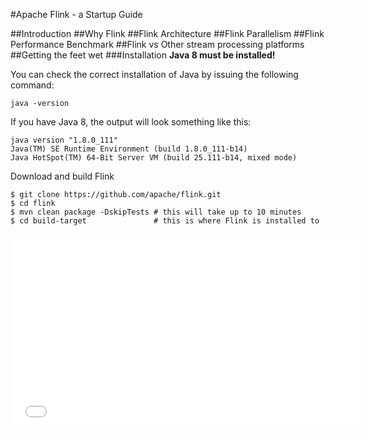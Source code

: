 #Apache Flink  - a Startup Guide

##Introduction
##Why Flink
##Flink Architecture
##Flink Parallelism
##Flink Performance Benchmark
##Flink vs Other stream processing platforms
##Getting the feet wet
###Installation 
**Java 8 must be installed!**

   You can check the correct installation of Java by issuing the following command:

    java -version

If you have Java 8, the output will look something like this:

    java version "1.8.0_111"
    Java(TM) SE Runtime Environment (build 1.8.0_111-b14)
    Java HotSpot(TM) 64-Bit Server VM (build 25.111-b14, mixed mode)

Download and build Flink

    $ git clone https://github.com/apache/flink.git
    $ cd flink
    $ mvn clean package -DskipTests # this will take up to 10 minutes
    $ cd build-target               # this is where Flink is installed to
<iframe width="560" height="315" src="//www.youtube.com/embed/QOdW1OuZ1U0?list=PLol_ykYs3OQ4Zypr1WGaYcSowzoMmcj4G" frameborder="0" allowfullscreen></iframe>
    

